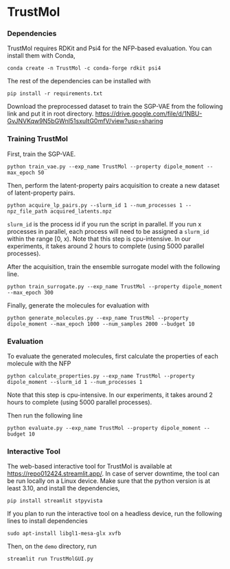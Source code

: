 # TrustMol

### Dependencies
TrustMol requires RDKit and Psi4 for the NFP-based evaluation.
You can install them with Conda,

```
conda create -n TrustMol -c conda-forge rdkit psi4
```

The rest of the dependencies can be installed with

```
pip install -r requirements.txt
```

Download the preprocessed dataset to train the SGP-VAE from the following link and put it in root directory.
https://drive.google.com/file/d/1NBU-GvJNVKqw9N5bGWnl51sxuItG0mfV/view?usp=sharing

### Training TrustMol
First, train the SGP-VAE.
```
python train_vae.py --exp_name TrustMol --property dipole_moment --max_epoch 50
```

Then, perform the latent-property pairs acquisition to create a new dataset of latent-property pairs.
```
python acquire_lp_pairs.py --slurm_id 1 --num_processes 1 --npz_file_path acquired_latents.npz
```
`slurm_id` is the process id if you run the script in parallel. If you run x processes in parallel, each process will need to be assigned a `slurm_id` within the range [0, x). 
Note that this step is cpu-intensive. In our experiments, it takes around 2 hours to complete (using 5000 parallel processes).

After the acquisition, train the ensemble surrogate model with the following line.

```
python train_surrogate.py --exp_name TrustMol --property dipole_moment --max_epoch 300
```

Finally, generate the molecules for evaluation with

```
python generate_molecules.py --exp_name TrustMol --property dipole_moment --max_epoch 1000 --num_samples 2000 --budget 10
```

### Evaluation
To evaluate the generated molecules, first calculate the properties of each molecule with the NFP
```
python calculate_properties.py --exp_name TrustMol --property dipole_moment --slurm_id 1 --num_processes 1
```
Note that this step is cpu-intensive. In our experiments, it takes around 2 hours to complete (using 5000 parallel processes).


Then run the following line
```
python evaluate.py --exp_name TrustMol --property dipole_moment --budget 10
```


### Interactive Tool
The web-based interactive tool for TrustMol is available at https://repo012424.streamlit.app/.
In case of server downtime, the tool can be run locally on a Linux device.
Make sure that the python version is at least 3.10, and install the dependencies,

```
pip install streamlit stpyvista
```

If you plan to run the interactive tool on a headless device, run the following lines to install dependencies

```
sudo apt-install libgl1-mesa-glx xvfb
```

Then, on the `demo` directory, run

```
streamlit run TrustMolGUI.py
```

